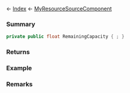 ← [Index](Api-Index) ← [MyResourceSourceComponent](Sandbox.Game.EntityComponents.MyResourceSourceComponent)

### Summary

```csharp
private public float RemainingCapacity { ; }
```

### Returns

### Example

### Remarks

